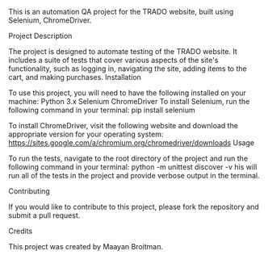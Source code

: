 This is an automation QA project for the TRADO website, built using Selenium, ChromeDriver.

Project Description

The project is designed to automate testing of the TRADO website. It includes a suite of tests that cover various aspects of the site's functionality, such as logging in, navigating the site, adding items to the cart, and making purchases. Installation

To use this project, you will need to have the following installed on your machine: 
Python 3.x Selenium ChromeDriver To install Selenium, run the following command in your terminal: pip install selenium

To install ChromeDriver, visit the following website and download the appropriate version for your operating system: https://sites.google.com/a/chromium.org/chromedriver/downloads Usage

To run the tests, navigate to the root directory of the project and run the following command in your terminal: python -m unittest discover -v his will run all of the tests in the project and provide verbose output in the terminal.

Contributing

If you would like to contribute to this project, please fork the repository and submit a pull request.

Credits

This project was created by Maayan Broitman.
